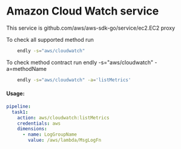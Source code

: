 # Amazon Cloud Watch service

This service is github.com/aws/aws-sdk-go/service/ec2.EC2 proxy 

To check all supported method run
```bash
    endly -s="aws/cloudwatch"
```

To check method contract run endly -s="aws/cloudwatch" -a=methodName
```bash
    endly -s="aws/cloudwatch" -a='listMetrics'
```

#### Usage:

```yaml
pipeline:
  task1:
    action: aws/cloudwatch:listMetrics
    credentials: aws
    dimensions:
      - name: LogGroupName
        value: /aws/lambda/MsgLogFn

```